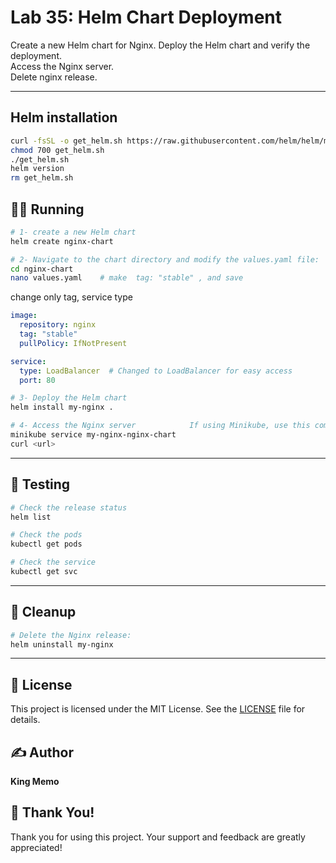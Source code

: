 # Lab 35: Helm Chart Deployment

Create a new Helm chart for Nginx. Deploy the Helm chart and verify the deployment.  
Access the Nginx server.  
Delete nginx release.  

---

## Helm installation
```bash
curl -fsSL -o get_helm.sh https://raw.githubusercontent.com/helm/helm/main/scripts/get-helm-3
chmod 700 get_helm.sh
./get_helm.sh
helm version
rm get_helm.sh
```

## 🏃‍♂️ Running
```bash
# 1- create a new Helm chart
helm create nginx-chart

# 2- Navigate to the chart directory and modify the values.yaml file:
cd nginx-chart
nano values.yaml    # make  tag: "stable" , and save
```
change only tag, service type
```yaml
image:
  repository: nginx
  tag: "stable"
  pullPolicy: IfNotPresent

service:
  type: LoadBalancer  # Changed to LoadBalancer for easy access
  port: 80
```

```bash
# 3- Deploy the Helm chart
helm install my-nginx .

# 4- Access the Nginx server            If using Minikube, use this command instead:
minikube service my-nginx-nginx-chart
curl <url> 
```

---

## 🧪 Testing
```bash
# Check the release status
helm list

# Check the pods
kubectl get pods

# Check the service
kubectl get svc
```

---

## 🧹 Cleanup
```bash
# Delete the Nginx release:
helm uninstall my-nginx
```

---

## 📄 License
This project is licensed under the MIT License. See the [LICENSE](LICENSE) file for details.

## ✍️ Author
**King Memo**

## 🙏 Thank You!
Thank you for using this project. Your support and feedback are greatly appreciated!
